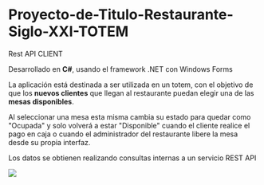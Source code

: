 # Proyecto-de-Titulo-Restaurante-Siglo-XXI-TOTEM

Rest API CLIENT

Desarrollado en <b>C#</b>, usando el framework .NET con Windows Forms 

La aplicación está destinada a ser utilizada en un totem, con el objetivo de que los <b>nuevos clientes</b> que llegan al restaurante puedan elegir una de las <b>mesas disponibles</b>. 

Al seleccionar una mesa esta misma cambia su estado para quedar como "Ocupada" y solo volverá a estar "Disponible" cuando el cliente realice el pago en caja o cuando el administrador del restaurante libere la mesa desde su propia interfaz.


Los datos se obtienen realizando consultas internas a un servicio REST API

![](Gif-Ejemplos/ejemplo1.gif)
